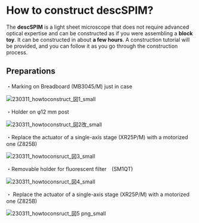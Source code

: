 # How to construct descSPIM?

The **descSPIM** is a light sheet microscope that does not require advanced optical expertise and can be constructed as if you were assembling a **block toy**. It can be constructed in about **a few hours**. A construction tutorial will be provided, and you can follow it as you go through the construction process.

## Preparations

・Marking on Breadboard (MB3045/M) just in case

![230311_howtoconstruct_図1_small](https://user-images.githubusercontent.com/98086219/224383465-3eb238bf-e169-4cfc-bc5b-c12aa0a4333e.png)

・Holder on φ12 mm post 　

![230311_howtoconstruct_図2改_small](https://user-images.githubusercontent.com/98086219/224383794-6f8ee26c-c7fe-4d93-a424-451f1bda0f6b.png)

・Replace the actuator of a single-axis stage (XR25P/M) with a motorized one (Z825B)

![230311_howtoconsruct_図3_small](https://user-images.githubusercontent.com/98086219/224383854-f5c7153f-6edd-411a-a9af-3f33e6ada67a.png)

・Removable holder for fluorescent filter　(SM1QT)

![230311_howtoconsruct_図4_small](https://user-images.githubusercontent.com/98086219/224383894-aee33b46-e5c6-4c5e-941a-a76928ff83ed.png)

・ Replace the actuator of a single-axis stage (XR25P/M) with a motorized one (Z825B)

![230311_howtoconsruct_図5 png_small](https://user-images.githubusercontent.com/98086219/224383934-0e54ecd1-0e31-4b1d-b742-3d29cbf5438c.jpg)






